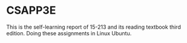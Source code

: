 # CSAPP3E
This is the self-learning report of 15-213 and its reading textbook <CSAPP> third edition.
Doing these assignments in Linux Ubuntu.
